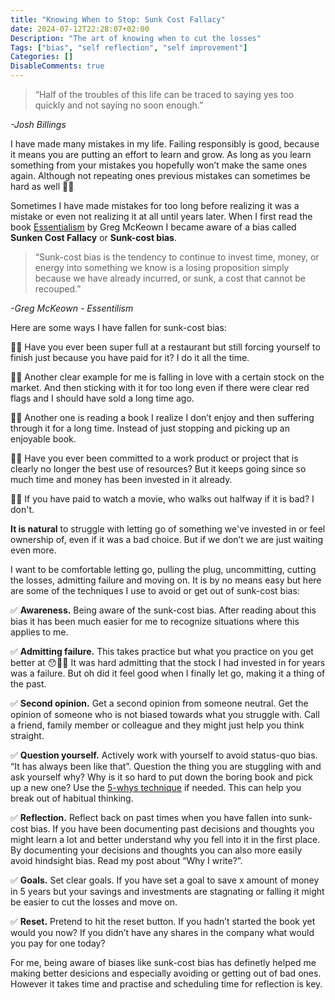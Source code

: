 ```yaml
---
title: "Knowing When to Stop: Sunk Cost Fallacy"
date: 2024-07-12T22:28:07+02:00
Description: "The art of knowing when to cut the losses"
Tags: ["bias", "self reflection", "self improvement"]
Categories: []
DisableComments: true
---
```


> “Half of the troubles of this life can be traced to saying yes too quickly and not saying no soon enough.”

*-Josh Billings*

I have made many mistakes in my life. Failing responsibly is good, because it means you are putting an effort to learn and grow. As long as you learn something from your mistakes you hopefully won’t make the same ones again. Although not repeating ones previous mistakes can sometimes be hard as well 🤦🏻

Sometimes I have made mistakes for too long before realizing it was a mistake or even not realizing it at all until years later. When I first read the book [Essentialism](https://www.goodreads.com/book/show/18077875-essentialism) by Greg McKeown I became aware of a bias called **Sunken Cost Fallacy** or **Sunk-cost bias**.

> “Sunk-cost bias is the tendency to continue to invest time, money, or energy into something we know is a losing proposition simply because we have already incurred, or sunk, a cost that cannot be recouped.” 

*-Greg McKeown - Essentilism*

Here are some ways I have fallen for sunk-cost bias:

🙋🏻 Have you ever been super full at a restaurant but still forcing yourself to finish just because you have paid for it? I do it all the time.

🙋🏻 Another clear example for me is falling in love with a certain stock on the market. And then sticking with it for too long even if there were clear red flags and I should have sold a long time ago. 

🙋🏻 Another one is reading a book I realize I don’t enjoy and then suffering through it for a long time. Instead of just stopping and picking up an enjoyable book. 

🙋🏻 Have you ever been committed to a work product or project that is clearly no longer the best use of resources? But it keeps going since so much time and money has been invested in it already.

🙋🏻 If you have paid to watch a movie, who walks out halfway if it is bad? I don't.

**It is natural** to struggle with letting go of something we've invested in or feel ownership of, even if it was a bad choice. But if we don’t we are just waiting even more.

I want to be comfortable letting go, pulling the plug, uncommitting, cutting the losses, admitting failure and moving on. It is by no means easy but here are some of the techniques I use to avoid or get out of sunk-cost bias:

✅ **Awareness.** Being aware of the sunk-cost bias. After reading about this bias it has been much easier for me to recognize situations where this applies to me.

✅ **Admitting failure.** This takes practice but what you practice on you get better at 😯💪🏻 It was hard admitting that the stock I had invested in for years was a failure. But oh did it feel good when I finally let go, making it a thing of the past.

✅ **Second opinion.** Get a second opinion from someone neutral. Get the opinion of someone who is not biased towards what you struggle with. Call a friend, family member or colleague and they might just help you think straight.

✅ **Question yourself.** Actively work with yourself to avoid status-quo bias. “It has always been like that”. Question the thing you are stuggling with and ask yourself why? Why is it so hard to put down the boring book and pick up a new one? Use the [5-whys technique](https://en.wikipedia.org/wiki/Five_whys) if needed. This can help you break out of habitual thinking. 

✅ **Reflection.** Reflect back on past times when you have fallen into sunk-cost bias. If you have been documenting past decisions and thoughts you might learn a lot and better understand why you fell into it in the first place. By documenting your decisions and thoughts you can also more easily avoid hindsight bias. Read my post about “Why I write?”.

✅ **Goals.** Set clear goals. If you have set a goal to save x amount of money in 5 years but your savings and investments are stagnating or falling it might be easier to cut the losses and move on.

✅ **Reset.** Pretend to hit the reset button. If you hadn’t started the book yet would you now? If you didn’t have any shares in the company what would you pay for one today?

For me, being aware of biases like sunk-cost bias has definetly helped me making better desicions and especially avoiding or getting out of bad ones. However it takes time and practise and scheduling time for reflection is key.